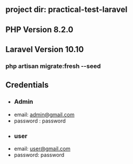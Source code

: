 ## project dir: practical-test-laravel

## PHP Version 8.2.0

## Laravel Version 10.10

### php artisan migrate:fresh --seed

## Credentials
- ### Admin
- email: admin@gmail.com
- password : password
- ### user
- email: user@gmail.com
- password: password
